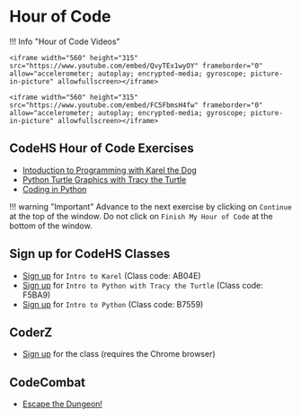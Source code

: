 # Hour of Code 

!!! Info "Hour of Code Videos"

    <iframe width="560" height="315" src="https://www.youtube.com/embed/QvyTEx1wyOY" frameborder="0" allow="accelerometer; autoplay; encrypted-media; gyroscope; picture-in-picture" allowfullscreen></iframe>

    <iframe width="560" height="315" src="https://www.youtube.com/embed/FC5FbmsH4fw" frameborder="0" allow="accelerometer; autoplay; encrypted-media; gyroscope; picture-in-picture" allowfullscreen></iframe>


## CodeHS Hour of Code Exercises

* [Intoduction to Programming with Karel the Dog](https://codehs.com/hoc_karel) 
* [Python Turtle Graphics with Tracy the Turtle](https://codehs.com/hoc_turtle) 
* [Coding in Python](https://codehs.com/hoc_python) 


!!! warning "Important"
    Advance to the next exercise by clicking on ``Continue`` at the top of the window. 
    Do not click on ``Finish My Hour of Code`` at the bottom of the window. 
    

## Sign up for CodeHS Classes
* [Sign up](https://codehs.com/go/AB04E) for ``Intro to Karel`` (Class code: AB04E) 
* [Sign up](https://codehs.com/go/F5BA9) for ``Intro to Python with Tracy the Turtle`` (Class code: F5BA9)
* [Sign up](httsp://codehs.com/go/B7559) for ``Intro to Python`` (Class code: B7559)

## CoderZ
* [Sign up](https://play.gocoderz.com:443/login/#/joinclass/Limahorse) for the class (requires the Chrome browser)

## CodeCombat
* [Escape the Dungeon!](https://codecombat.com/play/dungeon?hour_of_code=true)














